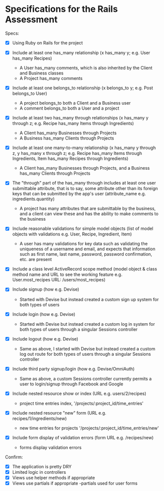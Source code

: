 # Specifications for the Rails Assessment

Specs:
- [x] Using Ruby on Rails for the project

- [x] Include at least one has_many relationship (x has_many y; e.g. User has_many Recipes) 
    - A User has_many comments, which is also inherited by the Client and Business classes
    - A Project has_many comments
- [x] Include at least one belongs_to relationship (x belongs_to y; e.g. Post belongs_to User)
    - A project belongs_to both a Client and a Business user
    - A comment belongs_to both a User and a project
- [x] Include at least two has_many through relationships (x has_many y through z; e.g. Recipe has_many Items through Ingredients)
    - A Client has_many Businesses through Projects
    - A Business has_many Clients through Projects
- [x] Include at least one many-to-many relationship (x has_many y through z, y has_many x through z; e.g. Recipe has_many Items through Ingredients, Item has_many Recipes through Ingredients)
    - A Client has_many Businesses through Projects, and a Business has_many Clients through Projects
- [x] The "through" part of the has_many through includes at least one user submittable attribute, that is to say, some attribute other than its foreign keys that can be submitted by the app's user (attribute_name e.g. ingredients.quantity)
    - A project has many attributes that are submittable by the business, and a client can view these and has the ability to make comments to the business
- [x] Include reasonable validations for simple model objects (list of model objects with validations e.g. User, Recipe, Ingredient, Item)
    - A user has many validations for key data such as validating the uniqueness of a username and email, and expects that information such as first name, last name, password, password confirmation, etc. are present
- [x] Include a class level ActiveRecord scope method (model object & class method name and URL to see the working feature e.g. User.most_recipes URL: /users/most_recipes)
- [x] Include signup (how e.g. Devise) 
    - Started with Devise but instead created a custom sign up system for both types of users
- [x] Include login (how e.g. Devise)
    - Started with Devise but instead created a custom log in system for both types of users through a singular Sessions controller
- [x] Include logout (how e.g. Devise)
    - Same as above, I started with Devise but instead created a custom log out route for both types of users through a singular Sessions controller
- [x] Include third party signup/login (how e.g. Devise/OmniAuth)
    - Same as above, a custom Sessions controller currently permits a user to login/signup through Facebook and Google
- [x] Include nested resource show or index (URL e.g. users/2/recipes)
    - project time entries index, '/projects/:project_id/time_entries'
- [x] Include nested resource "new" form (URL e.g. recipes/1/ingredients/new)
    - new time entries for projects '/projects/:project_id/time_entries/new'
- [x] Include form display of validation errors (form URL e.g. /recipes/new)
    - forms display validation errors

Confirm:
- [x] The application is pretty DRY
- [x] Limited logic in controllers
- [x] Views use helper methods if appropriate
- [x] Views use partials if appropriate
    -partials used for user forms